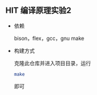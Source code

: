 ## HIT 编译原理实验2
- 依赖

  bison，flex，gcc，gnu make
- 构建方式

  克隆此仓库并进入项目目录，运行
  ```bash
  make
  ```
  即可
